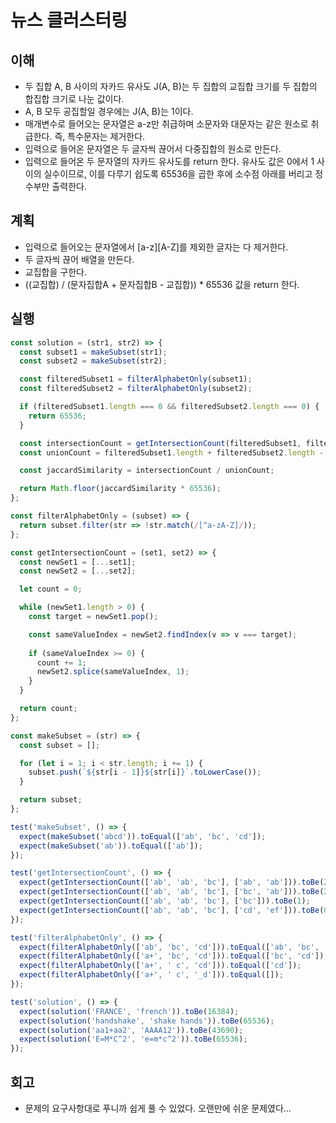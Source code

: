 # 뉴스 클러스터링

## 이해

- 두 집합 A, B 사이의 자카드 유사도 J(A, B)는 두 집합의 교집합 크기를 두 집합의 합집합 크기로 나눈 값이다.
- A, B 모두 공집할일 경우에는 J(A, B)는 1이다.
- 매개변수로 들어오는 문자열은 a-z만 취급하며 소문자와 대문자는 같은 원소로 취급한다. 즉, 특수문자는 제거한다.
- 입력으로 들어온 문자열은 두 글자씩 끊어서 다중집합의 원소로 만든다.
- 입력으로 들어온 두 문자열의 자카드 유사도를 return 한다. 유사도 값은 0에서 1 사이의 실수이므로, 이를 다루기 쉽도록 65536을 곱한 후에 소수점 아래를 버리고 정수부만 출력한다.

## 계획

- 입력으로 들어오는 문자열에서 [a-z][A-Z]를 제외한 글자는 다 제거한다.
- 두 글자씩 끊어 배열을 만든다.
- 교집합을 구한다.
- ((교집합) / (문자집합A + 문자집합B - 교집합)) * 65536 값을 return 한다.

## 실행

```js
const solution = (str1, str2) => {
  const subset1 = makeSubset(str1);
  const subset2 = makeSubset(str2);

  const filteredSubset1 = filterAlphabetOnly(subset1);
  const filteredSubset2 = filterAlphabetOnly(subset2);

  if (filteredSubset1.length === 0 && filteredSubset2.length === 0) {
    return 65536;
  }

  const intersectionCount = getIntersectionCount(filteredSubset1, filteredSubset2);
  const unionCount = filteredSubset1.length + filteredSubset2.length - intersectionCount;

  const jaccardSimilarity = intersectionCount / unionCount;

  return Math.floor(jaccardSimilarity * 65536);
};

const filterAlphabetOnly = (subset) => {
  return subset.filter(str => !str.match(/[^a-zA-Z]/));
};

const getIntersectionCount = (set1, set2) => {
  const newSet1 = [...set1];
  const newSet2 = [...set2];

  let count = 0;

  while (newSet1.length > 0) {
    const target = newSet1.pop();

    const sameValueIndex = newSet2.findIndex(v => v === target);
    
    if (sameValueIndex >= 0) {
      count += 1;
      newSet2.splice(sameValueIndex, 1);
    }
  }

  return count;
};

const makeSubset = (str) => {
  const subset = [];

  for (let i = 1; i < str.length; i += 1) {
    subset.push(`${str[i - 1]}${str[i]}`.toLowerCase());
  }

  return subset;
};

test('makeSubset', () => {
  expect(makeSubset('abcd')).toEqual(['ab', 'bc', 'cd']);
  expect(makeSubset('ab')).toEqual(['ab']);
});

test('getIntersectionCount', () => {
  expect(getIntersectionCount(['ab', 'ab', 'bc'], ['ab', 'ab'])).toBe(2);
  expect(getIntersectionCount(['ab', 'ab', 'bc'], ['bc', 'ab'])).toBe(2);
  expect(getIntersectionCount(['ab', 'ab', 'bc'], ['bc'])).toBe(1);
  expect(getIntersectionCount(['ab', 'ab', 'bc'], ['cd', 'ef'])).toBe(0);
});

test('filterAlphabetOnly', () => {
  expect(filterAlphabetOnly(['ab', 'bc', 'cd'])).toEqual(['ab', 'bc', 'cd']);
  expect(filterAlphabetOnly(['a+', 'bc', 'cd'])).toEqual(['bc', 'cd']);
  expect(filterAlphabetOnly(['a+', ' c', 'cd'])).toEqual(['cd']);
  expect(filterAlphabetOnly(['a+', ' c', '_d'])).toEqual([]);
});

test('solution', () => {
  expect(solution('FRANCE', 'french')).toBe(16384);
  expect(solution('handshake', 'shake hands')).toBe(65536);
  expect(solution('aa1+aa2', 'AAAA12')).toBe(43690);
  expect(solution('E=M*C^2', 'e=m*c^2')).toBe(65536);
});
```

## 회고

- 문제의 요구사항대로 푸니까 쉽게 풀 수 있었다. 오랜만에 쉬운 문제였다...
